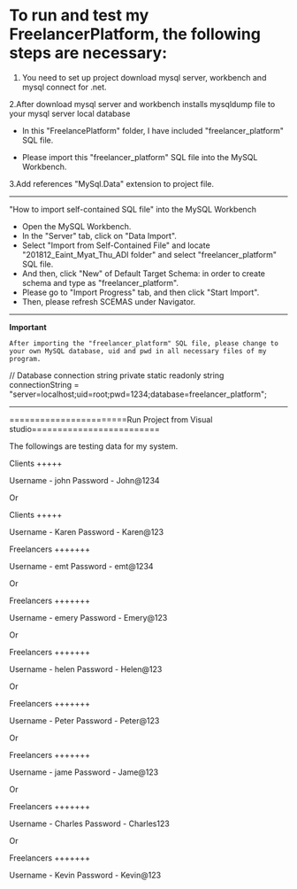 To run and test my FreelancerPlatform, the following steps are necessary:
===================================================================================
1. You need to set up project download mysql server, workbench and mysql connect for .net. 

2.After download mysql server and workbench installs mysqldump file to your mysql server local database

 - In this "FreelancePlatform" folder, I have included "freelancer_platform" SQL file.

 - Please import this "freelancer_platform" SQL file into the MySQL Workbench.

3.Add references "MySql.Data" extension to project file.
________________________________________________________________________________________

"How to import self-contained SQL file" into the MySQL Workbench

- Open the MySQL Workbench.
- In the "Server" tab, click on "Data Import".
- Select "Import from Self-Contained File" and locate "201812_Eaint_Myat_Thu_ADI folder" and select "freelancer_platform" SQL file.
- And then, click "New" of Default Target Schema: in order to create schema and type as "freelancer_platform".
- Please go to "Import Progress" tab, and then click "Start Import".
- Then, please refresh SCEMAS under Navigator.
__________________________________________________________________________________________

****Important****

	After importing the "freelancer_platform" SQL file, please change to your own MySQL database, uid and pwd in all necessary files of my program.


// Database connection string
private static readonly string connectionString = "server=localhost;uid=root;pwd=1234;database=freelancer_platform";
 


_________________________________________________________________________________________


=======================Run Project from Visual studio=========================

The followings are testing data for my system.

Clients 
+++++

Username      -	john
Password      -	John@1234

Or 

Clients 
+++++

Username      -	Karen
Password      -	Karen@123


Freelancers
+++++++

Username      -	emt
Password      -	emt@1234

Or

Freelancers
+++++++

Username      -	emery
Password      -	Emery@123

Or

Freelancers
+++++++

Username      -	helen
Password      -	Helen@123

Or

Freelancers
+++++++

Username      -	Peter
Password      -	Peter@123

Or

Freelancers
+++++++

Username      -	jame
Password      -	Jame@123

Or

Freelancers
+++++++

Username      -	Charles
Password      -	Charles123

Or

Freelancers
+++++++

Username      -	Kevin
Password      -	Kevin@123
